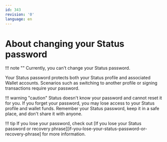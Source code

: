 ```yaml
---
id: 343
revision: '0'
language: en
---
```


# About changing your Status password

!!! note ""
Currently, you can't change your Status password.

Your Status password protects both your Status profile and associated Wallet accounts. Scenarios such as switching to another profile or signing transactions require your password.

!!! warning "caution"
Status doesn't know your password and cannot reset it for you. If you forget your password, you may lose access to your Status profile and wallet funds. Remember your Status password, keep it in a safe place, and don't share it with anyone.

!!! tip
If you lose your password, check out [If you lose your Status password or recovery phrase][if-you-lose-your-status-password-or-recovery-phrase] for more information.

<!--
Unlike the [keys and recovery phrase][understand-your-status-keys-and-recovery-phrase], the password you set is only valid when your profile is accessible to you. If you haven't used your profile for 30 days, you'll have to restore your profile and wallet accounts and create a new password for them.
-->
